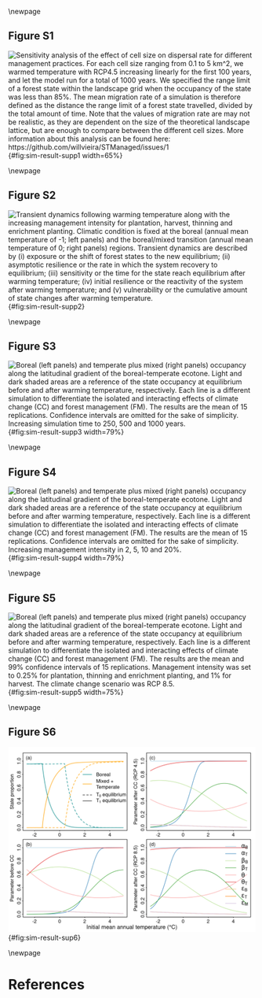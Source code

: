 \newpage

## Figure S1

![Sensitivity analysis of the effect of cell size on dispersal rate for different management practices. For each cell size ranging from 0.1 to 5 km$^2$, we warmed temperature with RCP4.5 increasing linearly for the first 100 years, and let the model run for a total of 1000 years. We specified the range limit of a forest state within the landscape grid when the occupancy of the state was less than 85%. The mean migration rate of a simulation is therefore defined as the distance the range limit of a forest state travelled, divided by the total amount of time. Note that the values of migration rate are may not be realistic, as they are dependent on the size of the theoretical landscape lattice, but are enough to compare between the different cell sizes. More information about this analysis can be found here: <https://github.com/willvieira/STManaged/issues/1>](https://user-images.githubusercontent.com/20832638/58586171-78e3ab80-8228-11e9-9fa5-ec8354eae439.png){#fig:sim-result-supp1 width=65%}

\newpage

## Figure S2

![Transient dynamics following warming temperature along with the increasing management intensity for plantation, harvest, thinning and enrichment planting. Climatic condition is fixed at the boreal (annual mean temperature of -1; left panels) and the boreal/mixed transition (annual mean temperature of 0; right panels) regions. Transient dynamics are described by (i) exposure or the shift of forest states to the new equilibrium; (ii) asymptotic resilience or the rate in which the system recovery to equilibrium; (iii) sensitivity or the time for the state reach equilibrium after warming temperature; (iv) initial resilience or the reactivity of the system after warming temperature; and (v) vulnerability or the cumulative amount of state changes after warming temperature.](manuscript/img/num-result_supp1.png){#fig:sim-result-supp2}

\newpage

## Figure S3

![Boreal (left panels) and temperate plus mixed (right panels) occupancy along the latitudinal gradient of the boreal-temperate ecotone. Light and dark shaded areas are a reference of the state occupancy at equilibrium before and after warming temperature, respectively. Each line is a different simulation to differentiate the isolated and interacting effects of climate change (CC) and forest management (FM). The results are the mean of 15 replications. Confidence intervals are omitted for the sake of simplicity. Increasing simulation time to 250, 500 and 1000 years.](manuscript/img/sim-result_supp2.png){#fig:sim-result-supp3 width=79%}

\newpage

## Figure S4
![Boreal (left panels) and temperate plus mixed (right panels) occupancy along the latitudinal gradient of the boreal-temperate ecotone. Light and dark shaded areas are a reference of the state occupancy at equilibrium before and after warming temperature, respectively. Each line is a different simulation to differentiate the isolated and interacting effects of climate change (CC) and forest management (FM). The results are the mean of 15 replications. Confidence intervals are omitted for the sake of simplicity. Increasing management intensity in 2, 5, 10 and 20%.](manuscript/img/sim-result_supp3.png){#fig:sim-result-supp4 width=79%}

\newpage

## Figure S5
![Boreal (left panels) and temperate plus mixed (right panels) occupancy along the latitudinal gradient of the boreal-temperate ecotone. Light and dark shaded areas are a reference of the state occupancy at equilibrium before and after warming temperature, respectively. Each line is a different simulation to differentiate the isolated and interacting effects of climate change (CC) and forest management (FM). The results are the mean and 99% confidence intervals of 15 replications. Management intensity was set to 0.25% for plantation, thinning and enrichment planting, and 1% for harvest. The climate change scenario was RCP 8.5.](manuscript/img/sim-result_RCP8.5.png){#fig:sim-result-supp5 width=75%}

\newpage

## Figure S6
![Parameters of the State and Transition Model varying as a function of annual mean temperature from @Vissault2020. Annual mean precipitation is fixed to 998.7 mm. Parameters for (b) before and after warming temperature following (c) RCP4.5 and (d) RCP8.5 climate change scenarios over the same latitudinal position. Note that the $\varepsilon_B$ and $\varepsilon_T$ lines are hidden behind $\varepsilon_M$.](manuscript/img/num-result_supp2.png){#fig:sim-result-sup6}

\newpage

# References